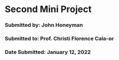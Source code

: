 # Second Mini Project
### Submitted by: John Honeyman
### Submitted to: Prof. Christi Florence Cala-or
### Date Submitted: January 12, 2022
